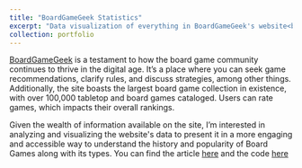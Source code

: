 ```yaml
---
title: "BoardGameGeek Statistics"
excerpt: "Data visualization of everything in BoardGameGeek's website<br/><img src='/images/dataanalysisimg/board.png'>"
collection: portfolio
---
```


[BoardGameGeek](https://boardgamegeek.com/) is a testament to how the board game community continues to thrive in the digital age. It’s a place where you can seek game recommendations, clarify rules, and discuss strategies, among other things. Additionally, the site boasts the largest board game collection in existence, with over 100,000 tabletop and board games cataloged. Users can rate games, which impacts their overall rankings.

Given the wealth of information available on the site, I’m interested in analyzing and visualizing the website's data to present it in a more engaging and accessible way to understand the history and popularity of Board Games along with its types. You can find the article [here](https://rpubs.com/ranggagemilang/boardgamestats) and the code [here](https://github.com/RanggaGemilang/Board-Game-Statistics)
